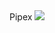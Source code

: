 <td style="text-align:center;">Pipex</td> <td> <img src="https://badge42.herokuapp.com/api/project/ghumbert/pipex"> </td>

